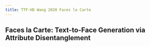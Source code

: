 ```yaml
---
title: TTF-HD Wang 2020 Faces la Carte
---
```


## Faces la Carte: Text-to-Face Generation via Attribute Disentanglement
##